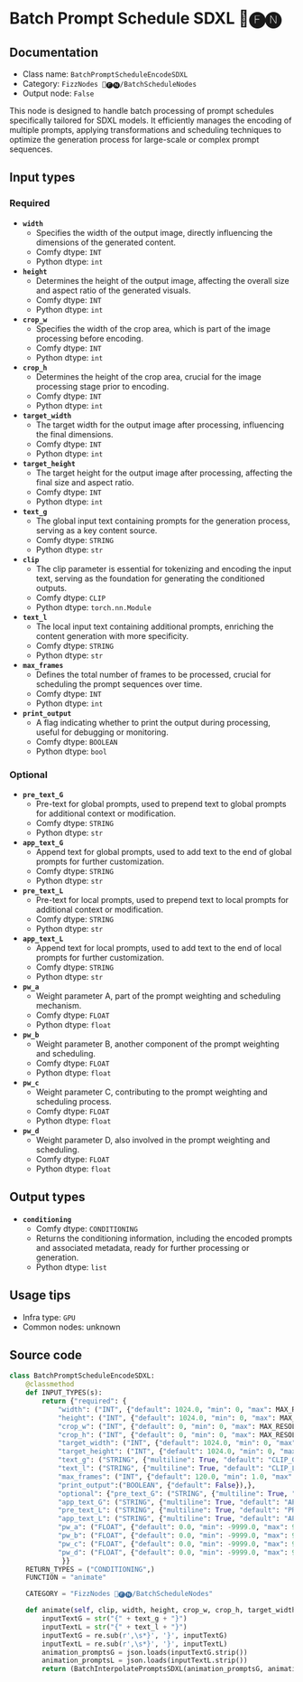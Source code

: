 # Batch Prompt Schedule SDXL 📅🅕🅝
## Documentation
- Class name: `BatchPromptScheduleEncodeSDXL`
- Category: `FizzNodes 📅🅕🅝/BatchScheduleNodes`
- Output node: `False`

This node is designed to handle batch processing of prompt schedules specifically tailored for SDXL models. It efficiently manages the encoding of multiple prompts, applying transformations and scheduling techniques to optimize the generation process for large-scale or complex prompt sequences.
## Input types
### Required
- **`width`**
    - Specifies the width of the output image, directly influencing the dimensions of the generated content.
    - Comfy dtype: `INT`
    - Python dtype: `int`
- **`height`**
    - Determines the height of the output image, affecting the overall size and aspect ratio of the generated visuals.
    - Comfy dtype: `INT`
    - Python dtype: `int`
- **`crop_w`**
    - Specifies the width of the crop area, which is part of the image processing before encoding.
    - Comfy dtype: `INT`
    - Python dtype: `int`
- **`crop_h`**
    - Determines the height of the crop area, crucial for the image processing stage prior to encoding.
    - Comfy dtype: `INT`
    - Python dtype: `int`
- **`target_width`**
    - The target width for the output image after processing, influencing the final dimensions.
    - Comfy dtype: `INT`
    - Python dtype: `int`
- **`target_height`**
    - The target height for the output image after processing, affecting the final size and aspect ratio.
    - Comfy dtype: `INT`
    - Python dtype: `int`
- **`text_g`**
    - The global input text containing prompts for the generation process, serving as a key content source.
    - Comfy dtype: `STRING`
    - Python dtype: `str`
- **`clip`**
    - The clip parameter is essential for tokenizing and encoding the input text, serving as the foundation for generating the conditioned outputs.
    - Comfy dtype: `CLIP`
    - Python dtype: `torch.nn.Module`
- **`text_l`**
    - The local input text containing additional prompts, enriching the content generation with more specificity.
    - Comfy dtype: `STRING`
    - Python dtype: `str`
- **`max_frames`**
    - Defines the total number of frames to be processed, crucial for scheduling the prompt sequences over time.
    - Comfy dtype: `INT`
    - Python dtype: `int`
- **`print_output`**
    - A flag indicating whether to print the output during processing, useful for debugging or monitoring.
    - Comfy dtype: `BOOLEAN`
    - Python dtype: `bool`
### Optional
- **`pre_text_G`**
    - Pre-text for global prompts, used to prepend text to global prompts for additional context or modification.
    - Comfy dtype: `STRING`
    - Python dtype: `str`
- **`app_text_G`**
    - Append text for global prompts, used to add text to the end of global prompts for further customization.
    - Comfy dtype: `STRING`
    - Python dtype: `str`
- **`pre_text_L`**
    - Pre-text for local prompts, used to prepend text to local prompts for additional context or modification.
    - Comfy dtype: `STRING`
    - Python dtype: `str`
- **`app_text_L`**
    - Append text for local prompts, used to add text to the end of local prompts for further customization.
    - Comfy dtype: `STRING`
    - Python dtype: `str`
- **`pw_a`**
    - Weight parameter A, part of the prompt weighting and scheduling mechanism.
    - Comfy dtype: `FLOAT`
    - Python dtype: `float`
- **`pw_b`**
    - Weight parameter B, another component of the prompt weighting and scheduling.
    - Comfy dtype: `FLOAT`
    - Python dtype: `float`
- **`pw_c`**
    - Weight parameter C, contributing to the prompt weighting and scheduling process.
    - Comfy dtype: `FLOAT`
    - Python dtype: `float`
- **`pw_d`**
    - Weight parameter D, also involved in the prompt weighting and scheduling.
    - Comfy dtype: `FLOAT`
    - Python dtype: `float`
## Output types
- **`conditioning`**
    - Comfy dtype: `CONDITIONING`
    - Returns the conditioning information, including the encoded prompts and associated metadata, ready for further processing or generation.
    - Python dtype: `list`
## Usage tips
- Infra type: `GPU`
- Common nodes: unknown


## Source code
```python
class BatchPromptScheduleEncodeSDXL:
    @classmethod
    def INPUT_TYPES(s):
        return {"required": {
            "width": ("INT", {"default": 1024.0, "min": 0, "max": MAX_RESOLUTION}),
            "height": ("INT", {"default": 1024.0, "min": 0, "max": MAX_RESOLUTION}),
            "crop_w": ("INT", {"default": 0, "min": 0, "max": MAX_RESOLUTION}),
            "crop_h": ("INT", {"default": 0, "min": 0, "max": MAX_RESOLUTION}),
            "target_width": ("INT", {"default": 1024.0, "min": 0, "max": MAX_RESOLUTION}),
            "target_height": ("INT", {"default": 1024.0, "min": 0, "max": MAX_RESOLUTION}),
            "text_g": ("STRING", {"multiline": True, "default": "CLIP_G"}), "clip": ("CLIP", ),
            "text_l": ("STRING", {"multiline": True, "default": "CLIP_L"}), "clip": ("CLIP", ),
            "max_frames": ("INT", {"default": 120.0, "min": 1.0, "max": 999999.0, "step": 1.0}),
            "print_output":("BOOLEAN", {"default": False}),},
            "optional": {"pre_text_G": ("STRING", {"multiline": True, "default": "PRE_G"}),# "forceInput": True}),
            "app_text_G": ("STRING", {"multiline": True, "default": "APP_G"}),# "forceInput": True}),
            "pre_text_L": ("STRING", {"multiline": True, "default": "PRE_L"}),# "forceInput": True}),
            "app_text_L": ("STRING", {"multiline": True, "default": "APP_L"}),# "forceInput": True}),
            "pw_a": ("FLOAT", {"default": 0.0, "min": -9999.0, "max": 9999.0, "step": 0.1,}), #"forceInput": True }),
            "pw_b": ("FLOAT", {"default": 0.0, "min": -9999.0, "max": 9999.0, "step": 0.1,}), #"forceInput": True }),
            "pw_c": ("FLOAT", {"default": 0.0, "min": -9999.0, "max": 9999.0, "step": 0.1,}), #"forceInput": True }),
            "pw_d": ("FLOAT", {"default": 0.0, "min": -9999.0, "max": 9999.0, "step": 0.1,}), #"forceInput": True }),
             }}
    RETURN_TYPES = ("CONDITIONING",)
    FUNCTION = "animate"

    CATEGORY = "FizzNodes 📅🅕🅝/BatchScheduleNodes"

    def animate(self, clip, width, height, crop_w, crop_h, target_width, target_height, text_g, text_l, app_text_G, app_text_L, pre_text_G, pre_text_L, max_frames, print_output, pw_a, pw_b, pw_c, pw_d):
        inputTextG = str("{" + text_g + "}")
        inputTextL = str("{" + text_l + "}")
        inputTextG = re.sub(r',\s*}', '}', inputTextG)
        inputTextL = re.sub(r',\s*}', '}', inputTextL)
        animation_promptsG = json.loads(inputTextG.strip())
        animation_promptsL = json.loads(inputTextL.strip())
        return (BatchInterpolatePromptsSDXL(animation_promptsG, animation_promptsL, max_frames, clip,  app_text_G, app_text_L, pre_text_G, pre_text_L, pw_a, pw_b, pw_c, pw_d, width, height, crop_w, crop_h, target_width, target_height, print_output,),)

```
